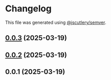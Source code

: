 # Changelog

This file was generated using [@jscutlery/semver](https://github.com/jscutlery/semver).

## [0.0.3](//compare/app2-0.0.2...app2-0.0.3) (2025-03-19)




## [0.0.2](//compare/app2-0.0.1...app2-0.0.2) (2025-03-19)




## 0.0.1 (2025-03-19)
